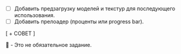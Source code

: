 - [ ] Добавить предзагрузку моделей и текстур для последующего использования.
- [ ] Добавить прелоадер (проценты или progress bar).

[ + СОВЕТ ]

:large_blue_diamond: - Это не обязательное задание.

